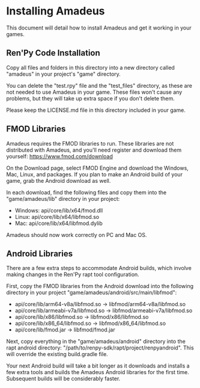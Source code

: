 # Installing Amadeus

This document will detail how to install Amadeus and get it working in your games.

## Ren'Py Code Installation

Copy all files and folders in this directory into a new directory called
"amadeus" in your project's "game" directory. 

You can delete the "test.rpy" file and the "test_files" directory, as these are
not needed to use Amadeus in your game. These files won't cause any problems,
but they will take up extra space if you don't delete them.

Please keep the LICENSE.md file in this directory included in your game.

## FMOD Libraries

Amadeus requires the FMOD libraries to run. These libraries are not distributed
with Amadeus, and you'll need register and download them yourself: https://www.fmod.com/download

On the Download page, select FMOD Engine and download the Windows, Mac, Linux,
and packages. If you plan to make an Android build of your game, grab the
Android download as well.

In each download, find the following files and copy them into the
"game/amadeus/lib" directory in your project:

 - Windows: api/core/lib/x64/fmod.dll
 - Linux: api/core/lib/x64/libfmod.so
 - Mac: api/core/lib/x64/libfmod.dylib

Amadeus should now work correctly on PC and Mac OS.

## Android Libraries

There are a few extra steps to accommodate Android builds, which involve making
changes in the Ren'Py rapt tool configuration.

First, copy the FMOD libraries from the Android download into the following
directory in your project "game/amadeus/android/src/main/libfmod":
 - api/core/lib/arm64-v8a/libfmod.so -> libfmod/arm64-v8a/libfmod.so
 - api/core/lib/armeabi-v7a/libfmod.so -> libfmod/armeabi-v7a/libfmod.so
 - api/core/lib/x86/libfmod.so -> libfmod/x86/libfmod.so
 - api/core/lib/x86_64/libfmod.so -> libfmod/x86_64/libfmod.so
 - api/core/lib/fmod.jar -> libfmod/fmod.jar

Next, copy everything in the "game/amadeus/android" directory into the rapt
android directory: "/path/to/renpy-sdk/rapt/project/renpyandroid". This will
override the existing build.gradle file.

Your next Android build will take a bit longer as it downloads and installs a
few extra tools and builds the Amadeus Android libraries for the first time.
Subsequent builds will be considerably faster.